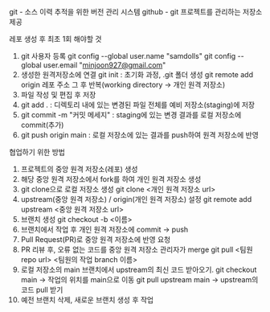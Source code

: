 git - 소스 이력 추적을 위한 버전 관리 시스템
github - git 프로젝트를 관리하는 저장소 제공

레포 생성 후 최초 1회 해야할 것
1. git 사용자 등록
git config --global user.name "samdolls"
git config --global user.email "minjoon927@gmail.com"
2. 생성한 원격저장소에 연결
git init : 초기화 과정, .git 폴더 생성
git remote add origin 레포 주소
그 후 반복(working directory -> 개인 원격 저장소)
3. 파일 작성 및 편집 후 저장
4. git add . : 디렉토리 내에 있는 변경된 파일 전체를 예비 저장소(staging)에 저장
5. git commit -m "커밋 메세지" : staging에 있는 변경 결과를 로컬 저장소에 commit(추가)
6. git push origin main : 로컬 저장소에 있는 결과를 push하여 원격 저장소에 반영

협업하기 위한 방법
1. 프로젝트의 중앙 원격 저장소(레포) 생성
2. 해당 중앙 원격 저장소에서 fork를 하여 개인 원격 저장소 생성
3. git clone으로 로컬 저장소 생성
git clone <개인 원격 저장소 url>
4. upstream(중앙 원격 저장소) / origin(개인 원격 저장소) 설정
git remote add upstream <중앙 원격 저장소 url>
5. 브랜치 생성
git checkout -b <이름>
6. 브랜치에서 작업 후 개인 원격 저장소에 commit -> push
7. Pull Request(PR)로 중앙 원격 저장소에 반영 요청
8. PR 리뷰 후, 오류 없는 코드를 중앙 원격 저장소 관리자가 merge
git pull <팀원 repo url> <팀원의 작업 branch 이름>
9. 로컬 저장소의 main 브랜치에서 upstream의 최신 코드 받아오기.
git checkout main -> 작업의 위치를 main으로 이동
git pull upstream main -> upstream의 코드 pull 받기
10. 예전 브랜치 삭제, 새로운 브랜치 생성 후 작업
